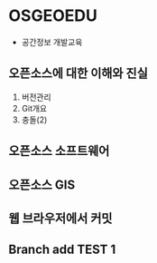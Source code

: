 # OSGEOEDU
* 공간정보 개발교육

## 오픈소스에 대한 이해와 진실
1. 버전관리
2. Git개요
3. 충돌(2)

## 오픈소스 소프트웨어

## 오픈소스 GIS

## 웹 브라우저에서 커밋

## Branch add TEST 1
